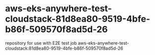 # aws-eks-anywhere-test-cloudstack-81d8ea80-9519-4bfe-b86f-509570f8ad5d-26
repository for use with E2E test job aws-eks-anywhere-test-cloudstack:81d8ea80-9519-4bfe-b86f-509570f8ad5d-26
